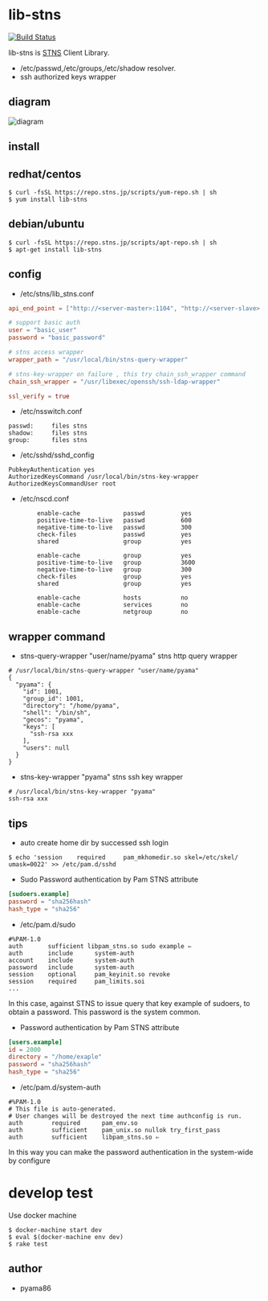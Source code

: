 # lib-stns
[![Build Status](https://travis-ci.org/STNS/lib-stns.svg?branch=master)](https://travis-ci.org/STNS/lib-stns)

lib-stns is [STNS](https://github.com/pyama86/STNS) Client Library.
* /etc/passwd,/etc/groups,/etc/shadow resolver.
* ssh authorized keys wrapper

## diagram
![diagram](https://cloud.githubusercontent.com/assets/8022082/14065462/37435f26-f465-11e5-9d3a-c25b81cf6ae1.png)

## install
## redhat/centos
```
$ curl -fsSL https://repo.stns.jp/scripts/yum-repo.sh | sh
$ yum install lib-stns
```
## debian/ubuntu
```
$ curl -fsSL https://repo.stns.jp/scripts/apt-repo.sh | sh
$ apt-get install lib-stns
```

## config
* /etc/stns/lib_stns.conf
```toml
api_end_point = ["http://<server-master>:1104", "http://<server-slave>:1104"]

# support basic auth
user = "basic_user"
password = "basic_password"

# stns access wrapper
wrapper_path = "/usr/local/bin/stns-query-wrapper"

# stns-key-wrapper on failure , this try chain_ssh_wrapper command
chain_ssh_wrapper = "/usr/libexec/openssh/ssh-ldap-wrapper"

ssl_verify = true
```

* /etc/nsswitch.conf
```
passwd:     files stns
shadow:     files stns
group:      files stns
```

* /etc/sshd/sshd_config

```
PubkeyAuthentication yes
AuthorizedKeysCommand /usr/local/bin/stns-key-wrapper
AuthorizedKeysCommandUser root
```

* /etc/nscd.conf
```
        enable-cache            passwd          yes
        positive-time-to-live   passwd          600
        negative-time-to-live   passwd          300
        check-files             passwd          yes
        shared                  group           yes

        enable-cache            group           yes
        positive-time-to-live   group           3600
        negative-time-to-live   group           300
        check-files             group           yes
        shared                  group           yes

        enable-cache            hosts           no
        enable-cache            services        no
        enable-cache            netgroup        no
```

## wrapper command
* stns-query-wrapper "user/name/pyama"
stns http query wrapper
```
# /usr/local/bin/stns-query-wrapper "user/name/pyama"
{
  "pyama": {
    "id": 1001,
    "group_id": 1001,
    "directory": "/home/pyama",
    "shell": "/bin/sh",
    "gecos": "pyama",
    "keys": [
      "ssh-rsa xxx
    ],
    "users": null
  }
}
```

* stns-key-wrapper "pyama"
stns ssh key wrapper
```
# /usr/local/bin/stns-key-wrapper "pyama"
ssh-rsa xxx
```

## tips
* auto create home dir by successed ssh login
```
$ echo 'session    required     pam_mkhomedir.so skel=/etc/skel/ umask=0022' >> /etc/pam.d/sshd
```

* Sudo Password authentication by Pam
STNS attribute

```toml
[sudoers.example]
password = "sha256hash"
hash_type = "sha256"
```

* /etc/pam.d/sudo
```
#%PAM-1.0
auth       sufficient libpam_stns.so sudo example ⇐
auth       include      system-auth
account    include      system-auth
password   include      system-auth
session    optional     pam_keyinit.so revoke
session    required     pam_limits.soi
...
```

In this case, against STNS to issue query that key example of sudoers, to obtain a password.
This password is the system common.

* Password authentication by Pam
STNS attribute
```toml
[users.example]
id = 2000
directory = "/home/exaple"
password = "sha256hash"
hash_type = "sha256"
```
* /etc/pam.d/system-auth
```
#%PAM-1.0
# This file is auto-generated.
# User changes will be destroyed the next time authconfig is run.
auth        required      pam_env.so
auth        sufficient    pam_unix.so nullok try_first_pass
auth        sufficient    libpam_stns.so ⇐
```

In this way you can make the password authentication in the system-wide by configure

# develop test
Use docker machine

```
$ docker-machine start dev
$ eval $(docker-machine env dev)
$ rake test
```

## author
* pyama86
